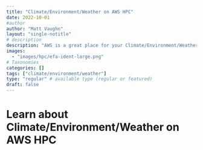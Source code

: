 ```yaml
---
title: "Climate/Environment/Weather on AWS HPC"
date: 2022-10-01
#author
author: "Matt Vaughn"
layout: "single-notitle"
# description
description: "AWS is a great place for your Climate/Environment/Weather HPC needs."
images:
  - "images/hpc/efa-ident-large.png"
# Taxonomies
categories: []
tags: ["climate/environment/weather"]
type: "regular" # available type (regular or featured)
draft: false
---
```


<style>
.boof {
  float:right !important;
  width:350px;
  padding: 10px;
  }
</style>

# Learn about Climate/Environment/Weather on AWS HPC

